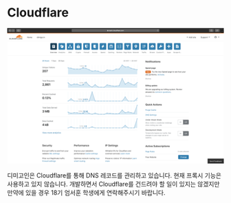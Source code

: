 # Cloudflare

![](../.gitbook/assets/image%20(12).png)

디미고인은 Cloudflare를 통해 DNS 레코드를 관리하고 있습니다. 현재 프록시 기능은 사용하고 있지 않습니다. 개발하면서 Cloudflare를 건드려야 할 일이 있지는 않겠지만 만약에 있을 경우 18기 엄서훈 학생에게 연락해주시기 바랍니다.
